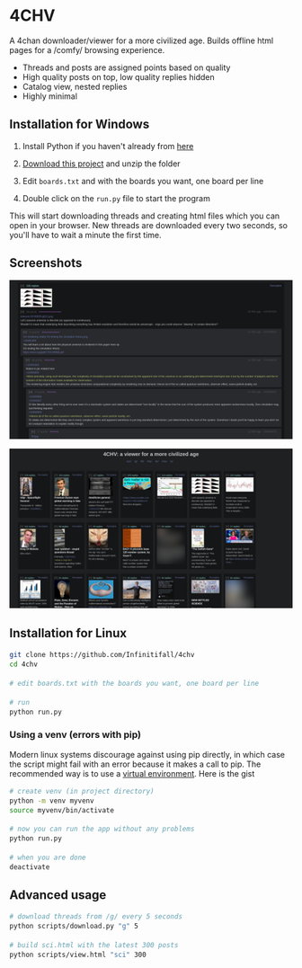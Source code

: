 # 4CHV

A 4chan downloader/viewer for a more civilized age. Builds offline html pages for a /comfy/ browsing experience.

- Threads and posts are assigned points based on quality
- High quality posts on top, low quality replies hidden
- Catalog view, nested replies
- Highly minimal


## Installation for Windows

1. Install Python if you haven't already from [here](https://www.python.org/downloads/)

2. [Download this project](https://github.com/Infinitifall/4chv/archive/refs/heads/main.zip) and unzip the folder

3. Edit `boards.txt` and with the boards you want, one board per line

4. Double click on the `run.py` file to start the program

This will start downloading threads and creating html files which you can open in your browser. New threads are downloaded every two seconds, so you'll have to wait a minute the first time.


## Screenshots

![screenshot](resources/screenshot.png)


![screenshot](resources/screenshot2.png)


## Installation for Linux

```bash
git clone https://github.com/Infinitifall/4chv
cd 4chv

# edit boards.txt with the boards you want, one board per line

# run 
python run.py
```


### Using a venv (errors with pip)

Modern linux systems discourage against using pip directly, in which case the script might fail with an error because it makes a call to pip. The recommended way is to use a [virtual environment](https://docs.python.org/3/tutorial/venv.html). Here is the gist

```bash
# create venv (in project directory)
python -m venv myvenv
source myvenv/bin/activate

# now you can run the app without any problems
python run.py

# when you are done
deactivate
```

## Advanced usage

```bash
# download threads from /g/ every 5 seconds
python scripts/download.py "g" 5

# build sci.html with the latest 300 posts
python scripts/view.html "sci" 300
```
